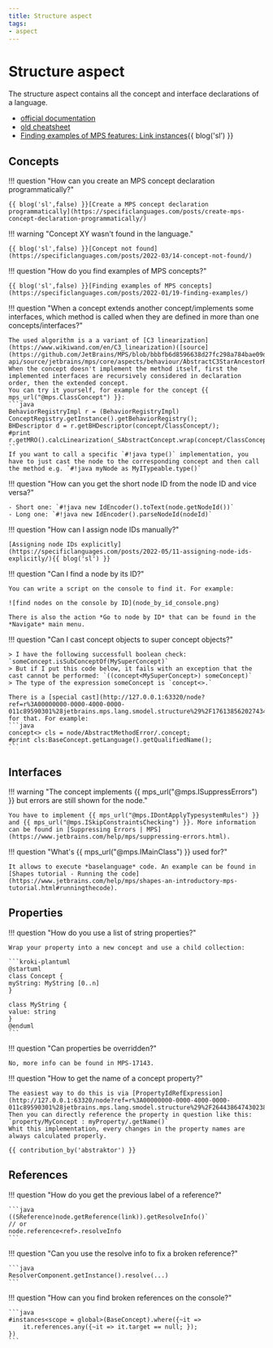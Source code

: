 ```yaml
---
title: Structure aspect
tags:
- aspect
---
```


# Structure aspect

The structure aspect contains all the concept and interface declarations of a language.

- [official documentation](https://www.jetbrains.com/help/mps/structure.html)
- [old cheatsheet](http://dsl-course.org/jetbrains-mps-structure-aspect/)
- [Finding examples of MPS features: Link instances](https://specificlanguages.com/posts/2022-05/06-finding-examples-link-instances/){{ blog('sl') }}

## Concepts

!!! question "How can you create an MPS concept declaration programmatically?"

    {{ blog('sl',false) }}[Create a MPS concept declaration programmatically](https://specificlanguages.com/posts/create-mps-concept-declaration-programmatically/)

!!! warning "Concept XY wasn't found in the language."

    {{ blog('sl',false) }}[Concept not found](https://specificlanguages.com/posts/2022-03/14-concept-not-found/)

!!! question "How do you find examples of MPS concepts?"

    {{ blog('sl',false) }}[Finding examples of MPS concepts](https://specificlanguages.com/posts/2022-01/19-finding-examples/)

!!! question "When a concept extends another concept/implements some interfaces, which method is called when they are defined in more than one concepts/interfaces?"

    The used algorithm is a a variant of [C3 linearization](https://www.wikiwand.com/en/C3_linearization)([source](https://github.com/JetBrains/MPS/blob/bbbfb6d8596638d27fc298a784bae09dc78e4d1e/core/aspects/behavior/behavior-api/source/jetbrains/mps/core/aspects/behaviour/AbstractC3StarAncestorResolutionOrder.java#L30)). When the concept doesn't implement the method itself, first the implemented interfaces are recursively considered in declaration order, then the extended concept.
    You can try it yourself, for example for the concept {{ mps_url("@mps.ClassConcept") }}:
    ```java
    BehaviorRegistryImpl r = (BehaviorRegistryImpl) ConceptRegistry.getInstance().getBehaviorRegistry();
    BHDescriptor d = r.getBHDescriptor(concept/ClassConcept/);
    #print r.getMRO().calcLinearization(_SAbstractConcept.wrap(concept/ClassConcept/));
    ```
    If you want to call a specific `#!java type()` implementation, you have to just cast the node to the corresponding concept and then call the method e.g. `#!java myNode as MyITypeable.type()`

!!! question "How can you get the short node ID from the node ID and vice versa?"

    - Short one: `#!java new IdEncoder().toText(node.getNodeId())`
    - Long one: `#!java new IdEncoder().parseNodeId(nodeId)`

!!! question "How can I assign node IDs manually?"

    [Assigning node IDs explicitly](https://specificlanguages.com/posts/2022-05/11-assigning-node-ids-explicitly/){{ blog('sl') }}

!!! question "Can I find a node by its ID?"

    You can write a script on the console to find it. For example:

    ![find nodes on the console by ID](node_by_id_console.png)

    There is also the action *Go to node by ID* that can be found in the *Navigate* main menu.

!!! question "Can I cast concept objects to super concept objects?"

    > I have the following successfull boolean check: `someConcept.isSubConceptOf(MySuperConcept)`
    > But if I put this code below, it fails with an exception that the cast cannot be performed: `((concept<MySuperConcept>) someConcept)`
    > The type of the expression someConcept is `concept<>.`

    There is a [special cast](http://127.0.0.1:63320/node?ref=r%3A00000000-0000-4000-0000-011c89590301%28jetbrains.mps.lang.smodel.structure%29%2F1761385620274348152) for that. For example:
    ```java
    concept<> cls = node/AbstractMethodError/.concept;
    #print cls:BaseConcept.getLanguage().getQualifiedName();
    ```

## Interfaces

!!! warning "The concept implements {{ mps_url("@mps.ISuppressErrors") }} but errors are still shown for the node."

    You have to implement {{ mps_url("@mps.IDontApplyTypesystemRules") }} and {{ mps_url("@mps.ISkipConstraintsChecking") }}. More information can be found in [Suppressing Errors | MPS](https://www.jetbrains.com/help/mps/suppressing-errors.html).

!!! question "What's {{ mps_url("@mps.IMainClass") }} used for?"

    It allows to execute *baselanguage* code. An example can be found in [Shapes tutorial - Running the code](https://www.jetbrains.com/help/mps/shapes-an-introductory-mps-tutorial.html#runningthecode).

## Properties

!!! question "How do you use a list of string properties?"

    Wrap your property into a new concept and use a child collection:

    ```kroki-plantuml
    @startuml
    class Concept {
    myString: MyString [0..n]
    }

    class MyString {
    value: string
    }
    @enduml
    ```

!!! question "Can properties be overridden?"

    No, more info can be found in MPS-17143.

!!! question "How to get the name of a concept property?"

    The easiest way to do this is via [PropertyIdRefExpression](http://127.0.0.1:63320/node?ref=r%3A00000000-0000-4000-0000-011c89590301%28jetbrains.mps.lang.smodel.structure%29%2F2644386474302386080). Then you can directly reference the property in question like this:
    `property/MyConcept : myProperty/.getName()`
    Whit this implementation, every changes in the property names are always calculated properly.

    {{ contribution_by('abstraktor') }}

## References

!!! question "How do you get the previous label of a reference?"

    ```java
    ((SReference)node.getReference(link)).getResolveInfo()` 
    // or
    node.reference<ref>.resolveInfo
    ```

!!! question "Can you use the resolve info to fix a broken reference?"

    ```java
    ResolverComponent.getInstance().resolve(...)
    ```

!!! question "How can you find broken references on the console?"

    ```java
    #instances<scope = global>(BaseConcept).where({~it => 
        it.references.any({~it => it.target == null; });
    })
    ```